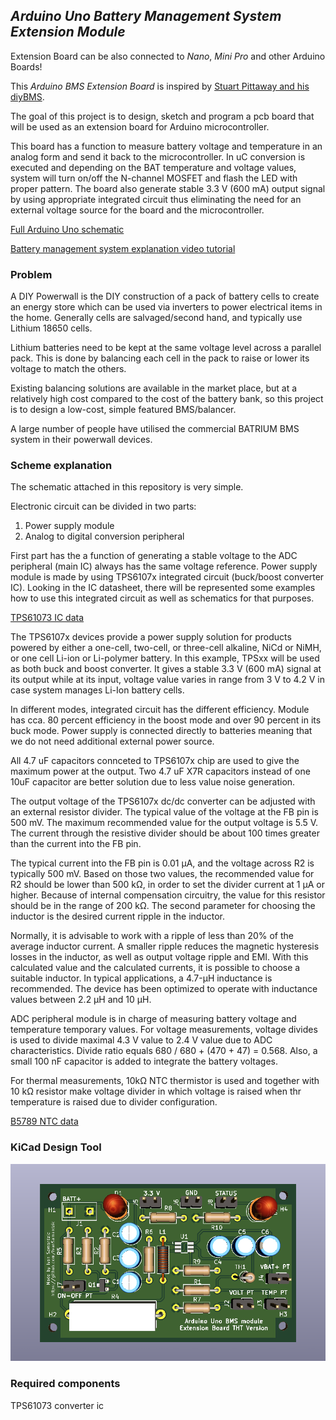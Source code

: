 _Arduino Uno Battery Management System Extension Module_
---

Extension Board can be also connected to _Nano_, _Mini Pro_ and other Arduino Boards!

This _Arduino BMS Extension Board_ is inspired by [Stuart Pittaway and his diyBMS](https://github.com/stuartpittaway/diyBMS).

The goal of this project is to design, sketch and program a pcb board that will be used as an extension board for Arduino microcontroller. 

This board has a function to measure battery voltage and temperature in an analog form and send it back to the microcontroller. In uC conversion is executed and depending on the BAT
temperature and voltage values, system will turn on/off the N-channel MOSFET and flash the LED with proper pattern. The board also generate stable 3.3 V (600 mA) output signal by 
using appropriate integrated circuit thus eliminating the need for an external voltage source for the board and the microcontroller. 

[Full Arduino Uno schematic](https://www.circuito.io/blog/arduino-uno-pinout/)

[Battery management system explanation video tutorial](https://www.youtube.com/watch?v=MZyY1dpka7c)

### Problem

A DIY Powerwall is the DIY construction of a pack of battery cells to create an energy store which can be used via inverters to power electrical items in the home. Generally cells are salvaged/second hand, and typically use Lithium 18650 cells.

Lithium batteries need to be kept at the same voltage level across a parallel pack. This is done by balancing each cell in the pack to raise or lower its voltage to match the others.

Existing balancing solutions are available in the market place, but at a relatively high cost compared to the cost of the battery bank, so this project is to design a low-cost, simple featured BMS/balancer.

A large number of people have utilised the commercial BATRIUM BMS system in their powerwall devices.

### Scheme explanation

The schematic attached in this repository is very simple. 

Electronic circuit can be divided in two parts:
  1. Power supply module
  2. Analog to digital conversion peripheral 

First part has the a function of generating a stable voltage to the ADC peripheral (main IC) always has the same voltage reference. Power supply module is made by using TPS6107x
integrated circuit (buck/boost converter IC). Looking in the IC datasheet, there will be represented some examples how to use this integrated circuit as well as schematics for that 
purposes. 

[TPS61073 IC data](https://www.ti.com/lit/ds/symlink/tps61073.pdf?ts=1597321829455)

The TPS6107x devices provide a power supply solution for products powered by either a one-cell, two-cell, or three-cell alkaline, NiCd or NiMH, or one cell Li-ion or Li-polymer
battery. In this example, TPSxx will be used as both buck and boost converter. It gives a stable 3.3 V (600 mA) signal at its output while at its input, voltage value varies
in range from 3 V to 4.2 V in case system manages Li-Ion battery cells.

In different modes, integrated circuit has the different efficiency. Module has cca. 80 percent efficiency in the boost mode and over 90 percent in its buck mode. Power supply is
connected directly to batteries meaning that we do not need additional external power source.

All 4.7 uF capacitors connceted to TPS6107x chip are used to give the maximum power at the output. Two 4.7 uF X7R capacitors instead of one 10uF capacitor are better solution due to
less value noise generation.

The output voltage of the TPS6107x dc/dc converter can be adjusted with an external resistor divider. The typical value of the voltage at the FB pin is 500 mV. The maximum
recommended value for the output voltage is 5.5 V. The current through the resistive divider should be about 100 times greater than the current into the FB pin.

The typical current into the FB pin is 0.01 µA, and the voltage across R2 is typically 500 mV. Based on those two values, the recommended value for R2 should be lower than 500 kΩ, in
order to set the divider current at 1 µA or higher. Because of internal compensation circuitry, the value for this resistor should be in the range of 200 kΩ. The second parameter for
choosing the inductor is the desired current ripple in the inductor. 

Normally, it is advisable to work with a ripple of less than 20% of the average inductor current. A smaller ripple reduces the magnetic hysteresis losses in the inductor, as well as
output voltage ripple and EMI. With this calculated value and the calculated currents, it is possible to choose a suitable inductor. In typical applications, a 4.7-µH inductance is
recommended. The device has been optimized to operate with inductance values between 2.2 µH and 10 µH.

ADC peripheral module is in charge of measuring battery voltage and temperature temporary values. For voltage measurements, voltage divides is used to divide maximal 4.3 V value to 
2.4 V value due to ADC characteristics. Divide ratio equals 680 / 680 + (470 + 47) =  0.568. Also, a small 100 nF capacitor is added to integrate the battery voltages.

For thermal measurements, 10kΩ NTC thermistor is used and together with 10 kΩ resistor make voltage divider in which voltage is raised when thr temperature is raised due to divider
configuration.

[B5789 NTC data](https://product.tdk.com/en/search/sensor/ntc/ntc_element/info?part_no=B57861S0103A039)

### KiCad Design Tool

![GitHub Logo](/BMS-Design/arduinoUno-BMSmodule3.png)

### Required components

TPS61073 converter ic
